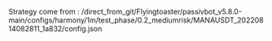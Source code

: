 Strategy come from : /direct_from_git/Flyingtoaster/passivbot_v5.8.0-main/configs/harmony/1m/test_phase/0.2_mediumrisk/MANAUSDT_20220814082811_1a832/config.json